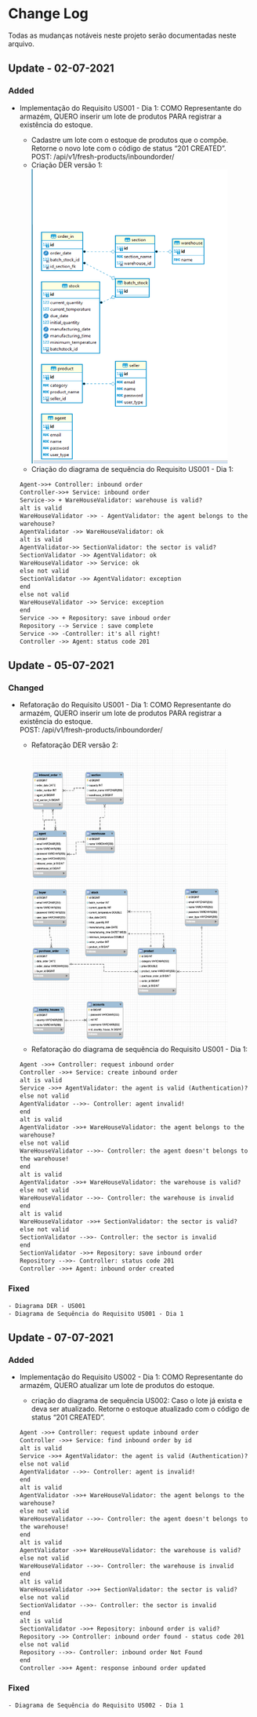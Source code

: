 
# Change Log
Todas as mudanças notáveis neste projeto serão documentadas neste arquivo.


## Update - 02-07-2021


### Added
- Implementação do Requisito US001 - Dia 1: COMO Representante do armazém, QUERO inserir um lote de produtos PARA
  registrar a existência do estoque.<br>
  - Cadastre um lote com o estoque de produtos que o compõe. Retorne o novo lote com o código de status “201 CREATED”.<br>
  POST: /api/v1/fresh-products/inboundorder/ <br>
  - Criação DER versão 1: <br>
    <img src="https://github.com/warleyvods-meli/meli-frescos/blob/master/docs/guide/diagrams/db_diagram_v1.png?raw=true" alt="DER" height="600" width="400">
  - Criação do diagrama de sequência do Requisito US001 - Dia 1:

  ```mermaid sequenceDiagram
  Agent->>+ Controller: inbound order
  Controller->>+ Service: inbound order
  Service->> + WareHouseValidator: warehouse is valid?
  alt is valid
  WareHouseValidator ->> - AgentValidator: the agent belongs to the warehouse?
  AgentValidator ->> WareHouseValidator: ok
  alt is valid
  AgentValidator->> SectionValidator: the sector is valid?
  SectionValidator ->> AgentValidator: ok
  WareHouseValidator ->> Service: ok
  else not valid
  SectionValidator ->> AgentValidator: exception
  end
  else not valid
  WareHouseValidator ->> Service: exception
  end
  Service ->> + Repository: save inboud order
  Repository --> Service : save complete
  Service ->> -Controller: it's all right!
  Controller ->> Agent: status code 201
  ```

## Update - 05-07-2021


### Changed
- Refatoração do Requisito US001 - Dia 1: COMO Representante do armazém, QUERO inserir um lote de produtos PARA registrar a existência do estoque. <br>
  POST: /api/v1/fresh-products/inboundorder/
  - Refatoração DER versão 2: <br>
    <img src="https://github.com/warleyvods-meli/meli-frescos/blob/master/docs/guide/diagrams/db_diagram_v2.png?raw=true" alt="DER" height="600" width="400">
  - Refatoração do diagrama de sequência do Requisito US001 - Dia 1:
  
  ```mermaid sequenceDiagram
  Agent ->>+ Controller: request inbound order
  Controller ->>+ Service: create inbound order
  alt is valid
  Service ->>+ AgentValidator: the agent is valid (Authentication)?
  else not valid
  AgentValidator -->>- Controller: agent invalid!
  end
  alt is valid
  AgentValidator ->>+ WareHouseValidator: the agent belongs to the warehouse?
  else not valid
  WareHouseValidator -->>- Controller: the agent doesn't belongs to the warehouse!
  end
  alt is valid
  AgentValidator ->>+ WareHouseValidator: the warehouse is valid?
  else not valid
  WareHouseValidator -->>- Controller: the warehouse is invalid
  end
  alt is valid
  WareHouseValidator ->>+ SectionValidator: the sector is valid?
  else not valid
  SectionValidator -->>- Controller: the sector is invalid
  end
  SectionValidator ->>+ Repository: save inbound order
  Repository -->>- Controller: status code 201
  Controller ->>+ Agent: inbound order created
  ```

### Fixed
    - Diagrama DER - US001
    - Diagrama de Sequência do Requisito US001 - Dia 1

## Update - 07-07-2021

### Added
- Implementação do Requisito US002 - Dia 1: COMO Representante do armazém, QUERO atualizar um lote de produtos do estoque.
  - criação do diagrama de sequência US002: Caso o lote já exista e deva ser atualizado. Retorne o estoque atualizado com o código de status “201 CREATED”.

  ```mermaid sequenceDiagram
  Agent ->>+ Controller: request update inbound order
  Controller ->>+ Service: find inbound order by id
  alt is valid
  Service ->>+ AgentValidator: the agent is valid (Authentication)?
  else not valid
  AgentValidator -->>- Controller: agent is invalid!
  end
  alt is valid
  AgentValidator ->>+ WareHouseValidator: the agent belongs to the warehouse?
  else not valid
  WareHouseValidator -->>- Controller: the agent doesn't belongs to the warehouse!
  end
  alt is valid
  AgentValidator ->>+ WareHouseValidator: the warehouse is valid?
  else not valid
  WareHouseValidator -->>- Controller: the warehouse is invalid
  end
  alt is valid
  WareHouseValidator ->>+ SectionValidator: the sector is valid?
  else not valid
  SectionValidator -->>- Controller: the sector is invalid
  end
  alt is valid
  SectionValidator ->>+ Repository: inbound order is valid?
  Repository ->> Controller: inbound order found - status code 201
  else not valid
  Repository -->>- Controller: inbound order Not Found
  end
  Controller ->>+ Agent: response inbound order updated 
  ``` 

### Fixed
    - Diagrama de Sequência do Requisito US002 - Dia 1

